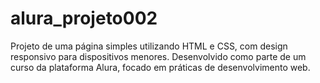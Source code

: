 # alura_projeto002
Projeto de uma página simples utilizando HTML e CSS, com design responsivo para dispositivos menores. Desenvolvido como parte de um curso da plataforma Alura, focado em práticas de desenvolvimento web.
